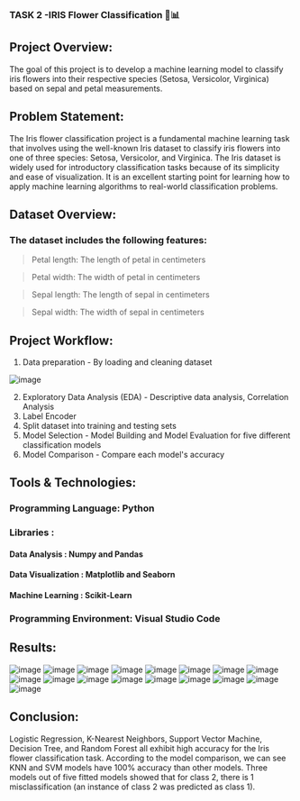 ### TASK 2 -IRIS Flower Classification 🌸📊

## Project Overview: 

The goal of this project is to develop a machine learning model to classify iris flowers into their respective species (Setosa, Versicolor, Virginica) based on sepal and petal measurements. 

## Problem Statement:

The Iris flower classification project is a fundamental machine learning task that involves using the well-known Iris dataset to classify iris flowers into one of three species: Setosa, Versicolor, and Virginica. The Iris dataset is widely used for introductory classification tasks because of its simplicity and ease of visualization. It is an excellent starting point for learning how to apply machine learning algorithms to real-world classification problems.

## Dataset Overview:

### The dataset includes the following features:

> Petal length: The length of petal in centimeters

> Petal width: The width of petal in centimeters

> Sepal length: The length of sepal in centimeters

> Sepal width: The width of sepal in centimeters

## Project Workflow:

1. Data preparation - By loading and cleaning dataset
   
![image](https://github.com/user-attachments/assets/a44037e6-0244-4edb-84bd-918ce686b838)

2. Exploratory Data Analysis (EDA) - Descriptive data analysis, Correlation Analysis
3. Label Encoder
4. Split dataset into training and testing sets
5. Model Selection - Model Building and Model Evaluation for five different classification models
6. Model Comparison - Compare each model's accuracy

## Tools & Technologies:

### Programming Language: Python 
### Libraries :
#### Data Analysis : Numpy and Pandas
#### Data Visualization : Matplotlib and Seaborn
#### Machine Learning : Scikit-Learn
### Programming Environment: Visual Studio Code

## Results: 
![image](https://github.com/user-attachments/assets/f6c0ed4c-bb6d-4141-af14-2a0cd20ae6c7) 
![image](https://github.com/user-attachments/assets/d066abf8-1b43-4faf-99b7-d89be74ed162) 
![image](https://github.com/user-attachments/assets/02643348-542a-4ee7-92bf-dcce39deb7e2) 
![image](https://github.com/user-attachments/assets/ee6583b6-e3de-4842-b2d6-6416582a2b66) 
![image](https://github.com/user-attachments/assets/5b6de92e-9f3b-454e-b92a-24b134fff38c)
![image](https://github.com/user-attachments/assets/73cebe62-2f6f-43cf-bfa5-4d4f15a83dd5)
![image](https://github.com/user-attachments/assets/94901342-5ae5-4a27-bb4a-b6c4d012954b)
![image](https://github.com/user-attachments/assets/86c42d5f-1832-406c-805a-0f69a6158177)
![image](https://github.com/user-attachments/assets/33a32483-5381-4e7d-a820-972c086e2443)
![image](https://github.com/user-attachments/assets/6f582063-335e-430f-9b0b-53917e7a7787)
![image](https://github.com/user-attachments/assets/2447ddad-275a-43d5-8e83-2849a2bed23b)
![image](https://github.com/user-attachments/assets/8d39f78c-d154-4d60-acde-dde974d01555)
![image](https://github.com/user-attachments/assets/870b50b7-7e05-4615-95bb-73e3b3f9a1c7)
![image](https://github.com/user-attachments/assets/e854a7e3-3518-43c2-94bb-1eedb1be4f82)
![image](https://github.com/user-attachments/assets/7dfa4b20-0a89-4f32-a9c2-7f2c38266a01)
![image](https://github.com/user-attachments/assets/b73861c1-f769-4071-b04b-2bef6371498a)
![image](https://github.com/user-attachments/assets/0c599a77-7b64-4f12-86e0-d00375681edd)

## Conclusion: 

Logistic Regression, K-Nearest Neighbors, Support Vector Machine, Decision Tree, and Random Forest all exhibit high accuracy for the Iris flower classification task. According to the model comparison, we can see KNN and SVM models have 100% accuracy than other models. Three models out of five fitted models showed that for class 2, there is 1 misclassification (an instance of class 2 was predicted as class 1). 

